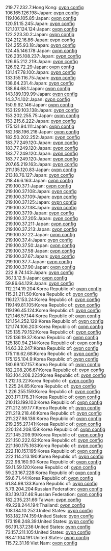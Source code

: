 219.77.232.7:Hong Kong: [ovpn config](vpn/219_77_232_7.ovpn)  
106.165.126.198:Japan: [ovpn config](vpn/106_165_126_198.ovpn)  
119.106.105.85:Japan: [ovpn config](vpn/119_106_105_85.ovpn)  
120.51.15.245:Japan: [ovpn config](vpn/120_51_15_245.ovpn)  
121.107.124.124:Japan: [ovpn config](vpn/121_107_124_124.ovpn)  
122.223.30.2:Japan: [ovpn config](vpn/122_223_30_2.ovpn)  
124.212.16.86:Japan: [ovpn config](vpn/124_212_16_86.ovpn)  
124.255.93.18:Japan: [ovpn config](vpn/124_255_93_18.ovpn)  
124.45.146.178:Japan: [ovpn config](vpn/124_45_146_178.ovpn)  
126.235.108.237:Japan: [ovpn config](vpn/126_235_108_237.ovpn)  
126.65.212.219:Japan: [ovpn config](vpn/126_65_212_219.ovpn)  
126.92.72.29:Japan: [ovpn config](vpn/126_92_72_29.ovpn)  
131.147.78.100:Japan: [ovpn config](vpn/131_147_78_100.ovpn)  
133.155.116.75:Japan: [ovpn config](vpn/133_155_116_75.ovpn)  
138.64.231.4:Japan: [ovpn config](vpn/138_64_231_4.ovpn)  
138.64.68.1:Japan: [ovpn config](vpn/138_64_68_1.ovpn)  
143.189.139.99:Japan: [ovpn config](vpn/143_189_139_99.ovpn)  
14.3.74.102:Japan: [ovpn config](vpn/14_3_74_102.ovpn)  
150.9.92.146:Japan: [ovpn config](vpn/150_9_92_146.ovpn)  
153.129.103.138:Japan: [ovpn config](vpn/153_129_103_138.ovpn)  
153.202.255.75:Japan: [ovpn config](vpn/153_202_255_75.ovpn)  
153.215.6.222:Japan: [ovpn config](vpn/153_215_6_222.ovpn)  
175.131.94.111:Japan: [ovpn config](vpn/175_131_94_111.ovpn)  
182.168.196.216:Japan: [ovpn config](vpn/182_168_196_216.ovpn)  
182.50.202.252:Japan: [ovpn config](vpn/182_50_202_252.ovpn)  
183.77.249.120:Japan: [ovpn config](vpn/183_77_249_120.ovpn)  
183.77.249.120:Japan: [ovpn config](vpn/183_77_249_120.ovpn)  
183.77.249.120:Japan: [ovpn config](vpn/183_77_249_120.ovpn)  
183.77.249.120:Japan: [ovpn config](vpn/183_77_249_120.ovpn)  
207.65.219.163:Japan: [ovpn config](vpn/207_65_219_163.ovpn)  
211.135.120.83:Japan: [ovpn config](vpn/211_135_120_83.ovpn)  
213.18.76.127:Japan: [ovpn config](vpn/213_18_76_127.ovpn)  
218.46.6.163:Japan: [ovpn config](vpn/218_46_6_163.ovpn)  
219.100.37.1:Japan: [ovpn config](vpn/219_100_37_1.ovpn)  
219.100.37.108:Japan: [ovpn config](vpn/219_100_37_108.ovpn)  
219.100.37.109:Japan: [ovpn config](vpn/219_100_37_109.ovpn)  
219.100.37.125:Japan: [ovpn config](vpn/219_100_37_125.ovpn)  
219.100.37.138:Japan: [ovpn config](vpn/219_100_37_138.ovpn)  
219.100.37.19:Japan: [ovpn config](vpn/219_100_37_19.ovpn)  
219.100.37.205:Japan: [ovpn config](vpn/219_100_37_205.ovpn)  
219.100.37.211:Japan: [ovpn config](vpn/219_100_37_211.ovpn)  
219.100.37.213:Japan: [ovpn config](vpn/219_100_37_213.ovpn)  
219.100.37.22:Japan: [ovpn config](vpn/219_100_37_22.ovpn)  
219.100.37.4:Japan: [ovpn config](vpn/219_100_37_4.ovpn)  
219.100.37.50:Japan: [ovpn config](vpn/219_100_37_50.ovpn)  
219.100.37.58:Japan: [ovpn config](vpn/219_100_37_58.ovpn)  
219.100.37.67:Japan: [ovpn config](vpn/219_100_37_67.ovpn)  
219.100.37.7:Japan: [ovpn config](vpn/219_100_37_7.ovpn)  
219.100.37.90:Japan: [ovpn config](vpn/219_100_37_90.ovpn)  
222.8.74.143:Japan: [ovpn config](vpn/222_8_74_143.ovpn)  
36.13.12.5:Japan: [ovpn config](vpn/36_13_12_5.ovpn)  
59.86.64.129:Japan: [ovpn config](vpn/59_86_64_129.ovpn)  
112.214.19.204:Korea Republic of: [ovpn config](vpn/112_214_19_204.ovpn)  
115.21.211.50:Korea Republic of: [ovpn config](vpn/115_21_211_50.ovpn)  
116.127.153.24:Korea Republic of: [ovpn config](vpn/116_127_153_24.ovpn)  
119.149.81.105:Korea Republic of: [ovpn config](vpn/119_149_81_105.ovpn)  
119.196.45.124:Korea Republic of: [ovpn config](vpn/119_196_45_124.ovpn)  
121.146.57.144:Korea Republic of: [ovpn config](vpn/121_146_57_144.ovpn)  
121.154.252.129:Korea Republic of: [ovpn config](vpn/121_154_252_129.ovpn)  
121.174.106.203:Korea Republic of: [ovpn config](vpn/121_174_106_203.ovpn)  
125.135.79.152:Korea Republic of: [ovpn config](vpn/125_135_79_152.ovpn)  
125.136.19.37:Korea Republic of: [ovpn config](vpn/125_136_19_37.ovpn)  
125.180.94.214:Korea Republic of: [ovpn config](vpn/125_180_94_214.ovpn)  
14.63.32.247:Korea Republic of: [ovpn config](vpn/14_63_32_247.ovpn)  
175.116.62.68:Korea Republic of: [ovpn config](vpn/175_116_62_68.ovpn)  
175.125.104.9:Korea Republic of: [ovpn config](vpn/175_125_104_9.ovpn)  
180.69.107.157:Korea Republic of: [ovpn config](vpn/180_69_107_157.ovpn)  
182.208.206.67:Korea Republic of: [ovpn config](vpn/182_208_206_67.ovpn)  
183.104.208.223:Korea Republic of: [ovpn config](vpn/183_104_208_223.ovpn)  
1.212.13.22:Korea Republic of: [ovpn config](vpn/1_212_13_22.ovpn)  
1.225.24.85:Korea Republic of: [ovpn config](vpn/1_225_24_85.ovpn)  
1.226.255.159:Korea Republic of: [ovpn config](vpn/1_226_255_159.ovpn)  
203.171.176.31:Korea Republic of: [ovpn config](vpn/203_171_176_31.ovpn)  
210.113.199.103:Korea Republic of: [ovpn config](vpn/210_113_199_103.ovpn)  
211.212.59.177:Korea Republic of: [ovpn config](vpn/211_212_59_177.ovpn)  
211.219.218.46:Korea Republic of: [ovpn config](vpn/211_219_218_46.ovpn)  
211.227.98.136:Korea Republic of: [ovpn config](vpn/211_227_98_136.ovpn)  
219.255.27.141:Korea Republic of: [ovpn config](vpn/219_255_27_141.ovpn)  
220.124.208.159:Korea Republic of: [ovpn config](vpn/220_124_208_159.ovpn)  
221.145.209.99:Korea Republic of: [ovpn config](vpn/221_145_209_99.ovpn)  
221.150.222.62:Korea Republic of: [ovpn config](vpn/221_150_222_62.ovpn)  
221.160.175.163:Korea Republic of: [ovpn config](vpn/221_160_175_163.ovpn)  
222.110.157.195:Korea Republic of: [ovpn config](vpn/222_110_157_195.ovpn)  
222.114.213.190:Korea Republic of: [ovpn config](vpn/222_114_213_190.ovpn)  
222.98.160.90:Korea Republic of: [ovpn config](vpn/222_98_160_90.ovpn)  
59.11.59.120:Korea Republic of: [ovpn config](vpn/59_11_59_120.ovpn)  
59.23.167.228:Korea Republic of: [ovpn config](vpn/59_23_167_228.ovpn)  
59.6.71.44:Korea Republic of: [ovpn config](vpn/59_6_71_44.ovpn)  
61.84.98.133:Korea Republic of: [ovpn config](vpn/61_84_98_133.ovpn)  
5.79.204.204:Russian Federation: [ovpn config](vpn/5_79_204_204.ovpn)  
83.139.137.46:Russian Federation: [ovpn config](vpn/83_139_137_46.ovpn)  
182.235.231.66:Taiwan: [ovpn config](vpn/182_235_231_66.ovpn)  
49.228.244.194:Thailand: [ovpn config](vpn/49_228_244_194.ovpn)  
108.184.10.252:United States: [ovpn config](vpn/108_184_10_252.ovpn)  
163.182.174.159:United States: [ovpn config](vpn/163_182_174_159.ovpn)  
173.198.248.39:United States: [ovpn config](vpn/173_198_248_39.ovpn)  
66.191.37.236:United States: [ovpn config](vpn/66_191_37_236.ovpn)  
73.157.211.105:United States: [ovpn config](vpn/73_157_211_105.ovpn)  
98.41.104.191:United States: [ovpn config](vpn/98_41_104_191.ovpn)  
115.72.31.16:Viet Nam: [ovpn config](vpn/115_72_31_16.ovpn)  
